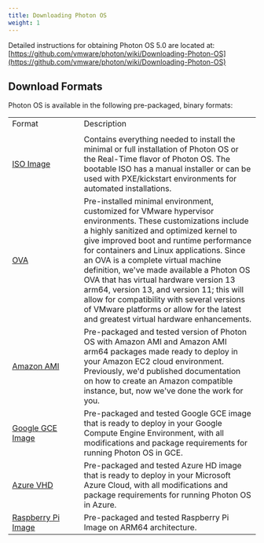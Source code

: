 ```yaml
---
title: Downloading Photon OS
weight: 1
---
```


Detailed instructions for obtaining Photon OS 5.0 are located at:  [https://github.com/vmware/photon/wiki/Downloading-Photon-OS](https://github.com/vmware/photon/wiki/Downloading-Photon-OS)

## Download Formats ####

Photon OS is available in the following pre-packaged, binary formats:

|||
|--- |--- |
|Format|Description|
|<img width=1000 class="px-5"/>||
|[ISO Image](https://packages.vmware.com/photon/5.0/GA/iso/)|Contains everything needed to install the minimal or full installation of Photon OS or the Real-Time flavor of Photon OS. The bootable ISO has a manual installer or can be used with PXE/kickstart environments for automated installations.|
|[OVA](https://packages.vmware.com/photon/5.0/GA/ova/)|Pre-installed minimal environment, customized for VMware hypervisor environments. These customizations include a highly sanitized and optimized kernel to give improved boot and runtime performance for containers and Linux applications. Since an OVA is a complete virtual machine definition, we've made available a Photon OS OVA that has virtual hardware version 13 arm64, version 13, and version 11; this will allow for compatibility with several versions of VMware platforms or allow for the latest and greatest virtual hardware enhancements.|
|[Amazon AMI](https://packages.vmware.com/photon/5.0/GA/ami/)|Pre-packaged and tested version of Photon OS with Amazon AMI and Amazon AMI arm64 packages made ready to deploy in your Amazon EC2 cloud environment. Previously, we'd published documentation on how to create an Amazon compatible instance, but, now we've done the work for you.|
|[Google GCE Image](https://packages.vmware.com/photon/5.0/GA/gce/)|Pre-packaged and tested Google GCE image that is ready to deploy in your Google Compute Engine Environment, with all modifications and package requirements for running Photon OS in GCE.|
|[Azure VHD](https://packages.vmware.com/photon/5.0/GA/azure/)|Pre-packaged and tested Azure HD image that is ready to deploy in your Microsoft Azure Cloud, with all modifications and package requirements for running Photon OS in Azure.|
|[Raspberry Pi Image](https://packages.vmware.com/photon/5.0/GA/rpi/)|Pre-packaged and tested Raspberry Pi Image on ARM64 architecture.|
